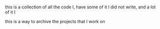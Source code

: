 this is a collection of all the code I, have some of it I did not write, and a lot of it I

this is a way to archive the projects that I work on
